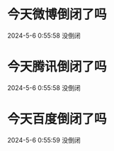 # 今天微博倒闭了吗

2024-5-6 0:55:58 没倒闭

# 今天腾讯倒闭了吗

2024-5-6 0:55:58 没倒闭

# 今天百度倒闭了吗

2024-5-6 0:55:59 没倒闭

